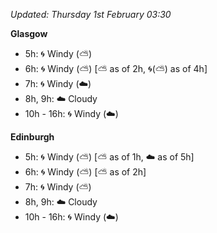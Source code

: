*Updated: Thursday 1st February 03:30*

**Glasgow**

* 5h: :cyclone: Windy (:partly_sunny:)
* 6h: :cyclone: Windy (:partly_sunny:) [:partly_sunny: as of 2h, :cyclone:(:partly_sunny:) as of 4h]
* 7h: :cyclone: Windy (:cloud:)
* 8h, 9h: :cloud: Cloudy
* 10h - 16h: :cyclone: Windy (:cloud:)

**Edinburgh**

* 5h: :cyclone: Windy (:partly_sunny:) [:partly_sunny: as of 1h, :cloud: as of 5h]
* 6h: :cyclone: Windy (:partly_sunny:) [:partly_sunny: as of 2h]
* 7h: :cyclone: Windy (:partly_sunny:)
* 8h, 9h: :cloud: Cloudy
* 10h - 16h: :cyclone: Windy (:cloud:)
